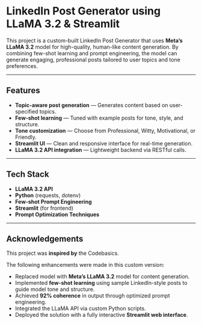 #  LinkedIn Post Generator using LLaMA 3.2 & Streamlit

This project is a custom-built LinkedIn Post Generator that uses **Meta’s LLaMA 3.2** model for high-quality, human-like content generation. By combining few-shot learning and prompt engineering, the model can generate engaging, professional posts tailored to user topics and tone preferences.

---

##  Features

-  **Topic-aware post generation** — Generates content based on user-specified topics.
-  **Few-shot learning** — Tuned with example posts for tone, style, and structure.
-  **Tone customization** — Choose from Professional, Witty, Motivational, or Friendly.
-  **Streamlit UI** — Clean and responsive interface for real-time generation.
-  **LLaMA 3.2 API integration** — Lightweight backend via RESTful calls.

---

##  Tech Stack

- **LLaMA 3.2 API**
- **Python** (requests, dotenv)
- **Few-shot Prompt Engineering**
- **Streamlit** (for frontend)
- **Prompt Optimization Techniques**

---
##  Acknowledgements

This project was **inspired by** the Codebasics.

The following enhancements were made in this custom version:
- Replaced model with **Meta’s LLaMA 3.2** model for content generation.
- Implemented **few-shot learning** using sample LinkedIn-style posts to guide model tone and structure.
- Achieved **92% coherence** in output through optimized prompt engineering.
- Integrated the LLaMA API via custom Python scripts.
- Deployed the solution with a fully interactive **Streamlit web interface**.


